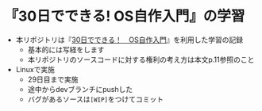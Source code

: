 # 『30日でできる! OS自作入門』の学習

- 本リポジトリは『[30日でできる！　OS自作入門](https://book.mynavi.jp/ec/products/detail/id=22078)』を利用した学習の記録
  - 基本的には写経をします
  - 本リポジトリのソースコードに対する権利の考え方は本文p.11参照のこと
- Linuxで実施
  - 29日目まで実施
  - 途中からdevブランチにpushした
  - バグがあるソースは`[WIP]`をつけてコミット
